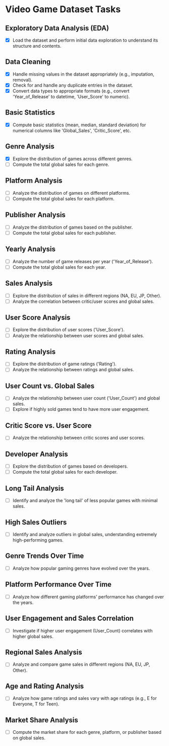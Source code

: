 # Video Game Dataset Tasks

## Exploratory Data Analysis (EDA)
- [x] Load the dataset and perform initial data exploration to understand its structure and contents.

## Data Cleaning
- [x] Handle missing values in the dataset appropriately (e.g., imputation, removal).
- [x] Check for and handle any duplicate entries in the dataset.
- [x] Convert data types to appropriate formats (e.g., convert 'Year_of_Release' to datetime, 'User_Score' to numeric).

## Basic Statistics
- [x] Compute basic statistics (mean, median, standard deviation) for numerical columns like 'Global_Sales', 'Critic_Score', etc.

## Genre Analysis
- [x] Explore the distribution of games across different genres.
- [ ] Compute the total global sales for each genre.

## Platform Analysis
- [ ] Analyze the distribution of games on different platforms.
- [ ] Compute the total global sales for each platform.

## Publisher Analysis
- [ ] Analyze the distribution of games based on the publisher.
- [ ] Compute the total global sales for each publisher.

## Yearly Analysis
- [ ] Analyze the number of game releases per year ('Year_of_Release').
- [ ] Compute the total global sales for each year.

## Sales Analysis
- [ ] Explore the distribution of sales in different regions (NA, EU, JP, Other).
- [ ] Analyze the correlation between critic/user scores and global sales.

## User Score Analysis
- [ ] Explore the distribution of user scores ('User_Score').
- [ ] Analyze the relationship between user scores and global sales.

## Rating Analysis
- [ ] Explore the distribution of game ratings ('Rating').
- [ ] Analyze the relationship between ratings and global sales.

## User Count vs. Global Sales
- [ ] Analyze the relationship between user count ('User_Count') and global sales.
- [ ] Explore if highly sold games tend to have more user engagement.

## Critic Score vs. User Score
- [ ] Analyze the relationship between critic scores and user scores.

## Developer Analysis
- [ ] Explore the distribution of games based on developers.
- [ ] Compute the total global sales for each developer.

## Long Tail Analysis
- [ ] Identify and analyze the 'long tail' of less popular games with minimal sales.

## High Sales Outliers
- [ ] Identify and analyze outliers in global sales, understanding extremely high-performing games.

## Genre Trends Over Time
- [ ] Analyze how popular gaming genres have evolved over the years.

## Platform Performance Over Time
- [ ] Analyze how different gaming platforms' performance has changed over the years.

## User Engagement and Sales Correlation
- [ ] Investigate if higher user engagement (User_Count) correlates with higher global sales.

## Regional Sales Analysis
- [ ] Analyze and compare game sales in different regions (NA, EU, JP, Other).

## Age and Rating Analysis
- [ ] Analyze how game ratings and sales vary with age ratings (e.g., E for Everyone, T for Teen).

## Market Share Analysis
- [ ] Compute the market share for each genre, platform, or publisher based on global sales.


